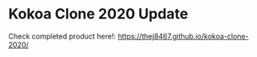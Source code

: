 # Kokoa Clone 2020 Update

Check completed product here!: https://thej8467.github.io/kokoa-clone-2020/
